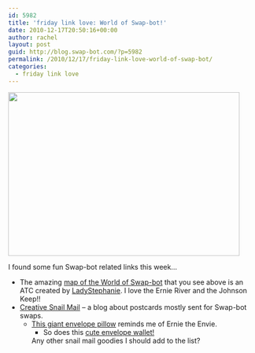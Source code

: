```yaml
---
id: 5982
title: 'friday link love: World of Swap-bot!'
date: 2010-12-17T20:50:16+00:00
author: rachel
layout: post
guid: http://blog.swap-bot.com/?p=5982
permalink: /2010/12/17/friday-link-love-world-of-swap-bot/
categories:
  - friday link love
---
```

[<img src="http://blog.swap-bot.com/wp-content/uploads/2010/12/worldofswapbotATC.jpg" alt="" title="worldofswapbotATC" width="470" height="333" class="aligncenter size-full wp-image-5983" srcset="http://blog.swap-bot.com/wp-content/uploads/2010/12/worldofswapbotATC-300x212.jpg 300w, http://blog.swap-bot.com/wp-content/uploads/2010/12/worldofswapbotATC.jpg 470w" sizes="(max-width: 470px) 100vw, 470px" />](http://www.flickr.com/photos/ladystephanie/5264092088/in/photostream/)

I found some fun Swap-bot related links this week&#8230;

  * The amazing [map of the World of Swap-bot](http://www.flickr.com/photos/ladystephanie/5264092088/in/photostream/) that you see above is an ATC created by [LadyStephanie](http://www.swap-bot.com/user:LadyStephanie). I love the Ernie River and the Johnson Keep!!
  * [Creative Snail Mail](http://prettypostals.wordpress.com/) &#8211; a blog about postcards mostly sent for Swap-bot swaps. </a> 
      * [This giant envelope pillow](http://www.etsy.com/listing/60960859/free-shipping-happy-letter-mini-decor) reminds me of Ernie the Envie.</a> 
          * So does this [cute envelope wallet!](http://www.ecrater.com/p/5276830/envelop-with-love-wallet)</ul> 
        Any other snail mail goodies I should add to the list?